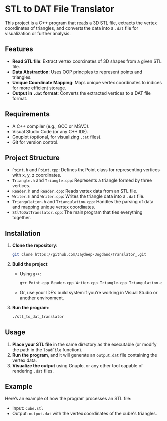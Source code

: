 
# STL to DAT File Translator

This project is a C++ program that reads a 3D STL file, extracts the vertex coordinates of triangles, and converts the data into a `.dat` file for visualization or further analysis.

## Features
- **Read STL file**: Extract vertex coordinates of 3D shapes from a given STL file.
- **Data Abstraction**: Uses OOP principles to represent points and triangles.
- **Unique Coordinate Mapping**: Maps unique vertex coordinates to indices for more efficient storage.
- **Output in `.dat` format**: Converts the extracted vertices to a DAT file format.

## Requirements
- A C++ compiler (e.g., GCC or MSVC).
- Visual Studio Code (or any C++ IDE).
- Gnuplot (optional, for visualizing `.dat` files).
- Git for version control.

## Project Structure
- `Point.h` and `Point.cpp`: Defines the Point class for representing vertices with x, y, z coordinates.
- `Triangle.h` and `Triangle.cpp`: Represents a triangle formed by three vertices.
- `Reader.h` and `Reader.cpp`: Reads vertex data from an STL file.
- `Writer.h` and `Writer.cpp`: Writes the triangle data into a `.dat` file.
- `Triangulation.h` and `Triangulation.cpp`: Handles the parsing of data and mapping unique vertex coordinates.
- `StlToDatTranslator.cpp`: The main program that ties everything together.

## Installation

1. **Clone the repository**:
   ```bash
   git clone https://github.com/Jaydeep-Jogdand/Translator_.git
   
   ```

2. **Build the project**:
   - Using `g++`:
     ```bash
     g++ Point.cpp Reader.cpp Writer.cpp Triangle.cpp Triangulation.cpp StlToDatTranslator.cpp -o stl_to_dat_translator
     ```

   - Or, use your IDE’s build system if you’re working in Visual Studio or another environment.

3. **Run the program**:
   ```bash
   ./stl_to_dat_translator
   ```

## Usage
1. **Place your STL file** in the same directory as the executable (or modify the path in the `loadFile` function).
2. **Run the program**, and it will generate an `output.dat` file containing the vertex data.
3. **Visualize the output** using Gnuplot or any other tool capable of rendering `.dat` files.

## Example

Here’s an example of how the program processes an STL file:

- Input: `cube.stl`
- Output: `output.dat` with the vertex coordinates of the cube's triangles.

